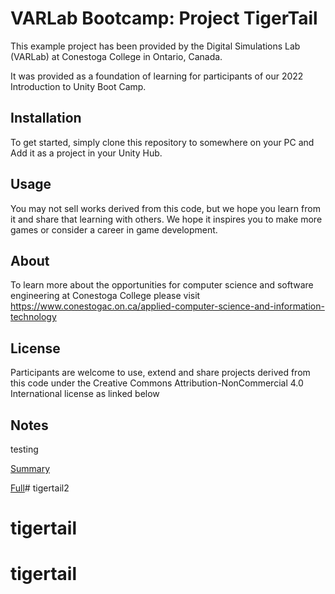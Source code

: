# VARLab Bootcamp: Project TigerTail

This example project has been provided by the Digital Simulations Lab (VARLab) at Conestoga College in Ontario, Canada.

It was provided as a foundation of learning for participants of our 2022 Introduction to Unity Boot Camp.

## Installation

To get started, simply clone this repository to somewhere on your PC and Add it as a project in your Unity Hub.

## Usage

You may not sell works derived from this code, but we hope you learn from it and share that learning with others. We hope it inspires you to make more games or consider a career in game development.

## About

To learn more about the opportunities for computer science and software engineering at Conestoga College please visit https://www.conestogac.on.ca/applied-computer-science-and-information-technology

## License

Participants are welcome to use, extend and share projects derived from this code under the Creative Commons Attribution-NonCommercial 4.0 International license as linked below

## Notes
testing 

[Summary](https://creativecommons.org/licenses/by-nc/4.0/)

[Full](https://creativecommons.org/licenses/by-nc/4.0/legalcode)# tigertail2
# tigertail
# tigertail
